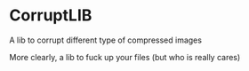 # CorruptLIB
A lib to corrupt different type of compressed images

More clearly, a lib to fuck up your files (but who is really cares)
